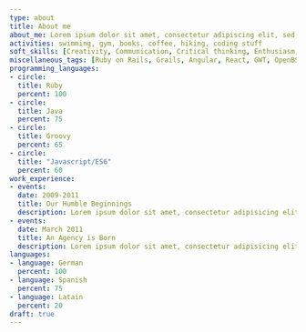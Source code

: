 ```yaml
---
type: about
title: About me
about_me: Lorem ipsum dolor sit amet, consectetur adipiscing elit, sed do eiusmod tempor incididunt ut labore et dolore magna aliqua. Ut enim ad minim veniam, quis nostrud exercitation ullamco laboris nisi ut aliquip ex ea commodo consequat. Duis aute irure dolor in reprehenderit in voluptate velit esse !
activities: swimming, gym, books, coffee, hiking, coding stuff
soft_skills: [Creativity, Communication, Critical thinking, Enthusiasm, Positive Attitude, Web development, Open source experience, Coding, Problem solving]
miscellaneous_tags: [Ruby on Rails, Grails, Angular, React, GWT, OpenBSD, Ubuntu, MacOS, Elasticsearch, Git, SQL, HAML/HTML, CSS, Hibernate, Spring, AOP, EDA, ERM, UML, LaTex, GTK+, Glade, Hugo Go, Wordpress, Magnolia]
programming_languages:
- circle:
  title: Ruby
  percent: 100
- circle:
  title: Java
  percent: 75
- circle:
  title: Groovy
  percent: 65
- circle:
  title: "Javascript/ES6"
  percent: 60
work_experience:
- events:
  date: 2009-2011
  title: Our Humble Beginnings
  description: Lorem ipsum dolor sit amet, consectetur adipisicing elit.
- events:
  date: March 2011
  title: An Agency is Born
  description: Lorem ipsum dolor sit amet, consectetur adipisicing elit!
languages:
- language: German
  percent: 100
- language: Spanish
  percent: 75
- language: Latain
  percent: 20
draft: true
---
```

